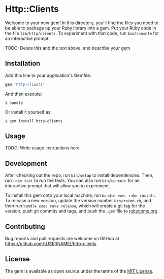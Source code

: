 # Http::Clients

Welcome to your new gem! In this directory, you'll find the files you need to be able to package up your Ruby library into a gem. Put your Ruby code in the file `lib/http/clients`. To experiment with that code, run `bin/console` for an interactive prompt.

TODO: Delete this and the text above, and describe your gem

## Installation

Add this line to your application's Gemfile:

```ruby
gem 'http-clients'
```

And then execute:

    $ bundle

Or install it yourself as:

    $ gem install http-clients

## Usage

TODO: Write usage instructions here

## Development

After checking out the repo, run `bin/setup` to install dependencies. Then, run `rake test` to run the tests. You can also run `bin/console` for an interactive prompt that will allow you to experiment.

To install this gem onto your local machine, run `bundle exec rake install`. To release a new version, update the version number in `version.rb`, and then run `bundle exec rake release`, which will create a git tag for the version, push git commits and tags, and push the `.gem` file to [rubygems.org](https://rubygems.org).

## Contributing

Bug reports and pull requests are welcome on GitHub at https://github.com/[USERNAME]/http-clients.


## License

The gem is available as open source under the terms of the [MIT License](http://opensource.org/licenses/MIT).

